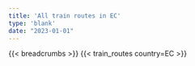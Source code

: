 ```yaml
---
title: 'All train routes in EC'
type: 'blank'
date: "2023-01-01"
---
```


{{< breadcrumbs >}}
{{< train_routes country=EC >}}
